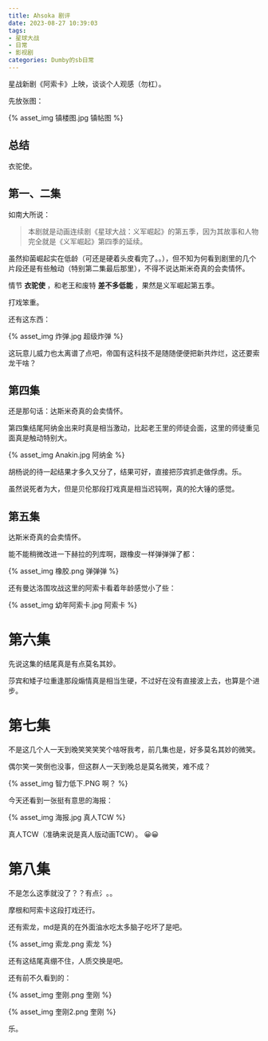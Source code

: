```yaml
---
title: Ahsoka 剧评
date: 2023-08-27 10:39:03
tags:
- 星球大战
- 日常
- 影视剧
categories: Dumby的sb日常
---
```


星战新剧《阿索卡》上映，谈谈个人观感（勿杠）。

<!--more-->

先放张图：

{% asset_img 镇楼图.jpg 镇帖图 %}

## 总结

衣驼使。

## 第一、二集

如南大所说：

> 本剧就是动画连续剧《星球大战：义军崛起》的第五季，因为其故事和人物完全就是《义军崛起》第四季的延续。

虽然抑菌崛起实在低龄（可还是硬着头皮看完了。。），但不知为何看到剧里的几个片段还是有些触动（特别第二集最后那里），不得不说达斯米奇真的会卖情怀。

情节 **衣驼使** ，和老王和废特 **差不多低能** ，果然是义军崛起第五季。

打戏笨重。

还有这东西：

{% asset_img 炸弹.jpg 超级炸弹 %}

这玩意儿威力也太离谱了点吧，帝国有这科技不是随随便便把新共炸烂，这还要索龙干啥？

## 第四集

还是那句话：达斯米奇真的会卖情怀。

第四集结尾阿纳金出来时真是相当激动，比起老王里的师徒会面，这里的师徒重见面真是触动特别大。

{% asset_img Anakin.jpg 阿纳金 %}

胡杨说的待一起结果才多久又分了，结果可好，直接把莎宾抓走做俘虏。乐。

虽然说死者为大，但是贝伦那段打戏真是相当迟钝啊，真的抡大锤的感觉。

## 第五集

达斯米奇真的会卖情怀。

能不能稍微改进一下赫拉的列库啊，跟橡皮一样弹弹弹了都：

{% asset_img 橡胶.png 弹弹弹 %}

还有曼达洛围攻战这里的阿索卡看着年龄感觉小了些：

{% asset_img 幼年阿索卡.jpg 阿索卡 %}

# 第六集

先说这集的结尾真是有点莫名其妙。

莎宾和矮子垃重逢那段煽情真是相当生硬，不过好在没有直接波上去，也算是个进步。

# 第七集

不是这几个人一天到晚笑笑笑笑个啥呀我考，前几集也是，好多莫名其妙的微笑。

偶尔笑一笑倒也没事，但这群人一天到晚总是莫名微笑，难不成？

{% asset_img 智力低下.PNG 啊？ %}

今天还看到一张挺有意思的海报：

{% asset_img 海报.jpg 真人TCW %}

真人TCW（准确来说是真人版动画TCW）。
😀😀

# 第八集

不是怎么这季就没了？？有点氵。。

摩根和阿索卡这段打戏还行。

还有索龙，md是真的在外面油水吃太多脑子吃坏了是吧。

{% asset_img 索龙.png 索龙 %}

还有这结尾真绷不住，人质交换是吧。

还有前不久看到的：

{% asset_img 奎刚.png 奎刚 %}

{% asset_img 奎刚2.png 奎刚 %}

乐。